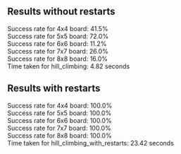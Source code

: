 ## Results without restarts

Success rate for 4x4 board: 41.5%   
Success rate for 5x5 board: 72.0%   
Success rate for 6x6 board: 11.2%  
Success rate for 7x7 board: 26.0%    
Success rate for 8x8 board: 16.0%  
Time taken for hill_climbing: 4.82 seconds 

## Results with restarts
Success rate for 4x4 board: 100.0%  
Success rate for 5x5 board: 100.0%  
Success rate for 6x6 board: 100.0%  
Success rate for 7x7 board: 100.0%  
Success rate for 8x8 board: 100.0%  
Time taken for hill_climbing_with_restarts: 23.42 seconds